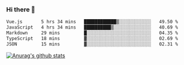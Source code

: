 ### Hi there 👋



<!--
**webB1an/webB1an** is a ✨ _special_ ✨ repository because its `README.md` (this file) appears on your GitHub profile.

Here are some ideas to get you started:

- 🔭 I’m currently working on ...
- 🌱 I’m currently learning ...
- 👯 I’m looking to collaborate on ...
- 🤔 I’m looking for help with ...
- 💬 Ask me about ...
- 📫 How to reach me: ...
- 😄 Pronouns: ...
- ⚡ Fun fact: ...
-->

<!--START_SECTION:waka-->

```txt
Vue.js       5 hrs 34 mins   ████████████▒░░░░░░░░░░░░   49.50 %
JavaScript   4 hrs 34 mins   ██████████▒░░░░░░░░░░░░░░   40.69 %
Markdown     29 mins         █░░░░░░░░░░░░░░░░░░░░░░░░   04.35 %
TypeScript   18 mins         ▓░░░░░░░░░░░░░░░░░░░░░░░░   02.69 %
JSON         15 mins         ▓░░░░░░░░░░░░░░░░░░░░░░░░   02.31 %
```

<!--END_SECTION:waka-->


[![Anurag's github stats](https://github-readme-stats.vercel.app/api?username=webB1an&show_icons=true&theme=radical)](https://github.com/anuraghazra/github-readme-stats)


